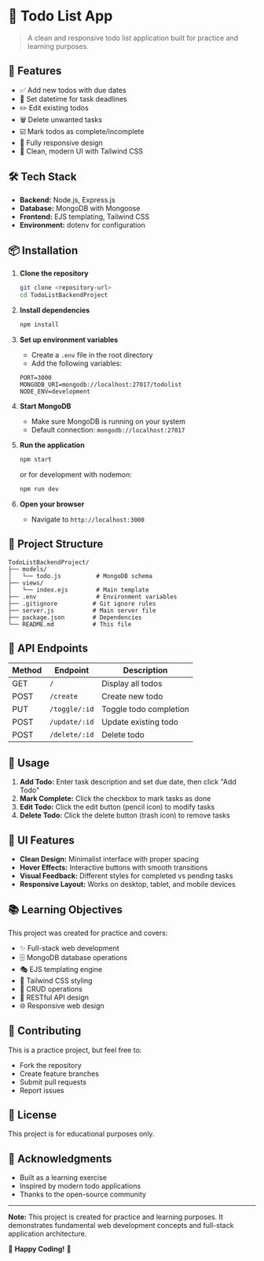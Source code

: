 # 📝 Todo List App

> A clean and responsive todo list application built for practice and learning purposes.

## 🚀 Features

- ✅ Add new todos with due dates
- 📅 Set datetime for task deadlines
- ✏️ Edit existing todos
- 🗑️ Delete unwanted tasks
- ☑️ Mark todos as complete/incomplete
- 📱 Fully responsive design
- 🎨 Clean, modern UI with Tailwind CSS

## 🛠️ Tech Stack

- **Backend:** Node.js, Express.js
- **Database:** MongoDB with Mongoose
- **Frontend:** EJS templating, Tailwind CSS
- **Environment:** dotenv for configuration

## 📦 Installation

1. **Clone the repository**
   ```bash
   git clone <repository-url>
   cd TodoListBackendProject
   ```

2. **Install dependencies**
   ```bash
   npm install
   ```

3. **Set up environment variables**
   - Create a `.env` file in the root directory
   - Add the following variables:
   ```env
   PORT=3000
   MONGODB_URI=mongodb://localhost:27017/todolist
   NODE_ENV=development
   ```

4. **Start MongoDB**
   - Make sure MongoDB is running on your system
   - Default connection: `mongodb://localhost:27017`

5. **Run the application**
   ```bash
   npm start
   ```
   or for development with nodemon:
   ```bash
   npm run dev
   ```

6. **Open your browser**
   - Navigate to `http://localhost:3000`

## 📁 Project Structure

```
TodoListBackendProject/
├── models/
│   └── todo.js          # MongoDB schema
├── views/
│   └── index.ejs        # Main template
├── .env                 # Environment variables
├── .gitignore          # Git ignore rules
├── server.js           # Main server file
├── package.json        # Dependencies
└── README.md           # This file
```

## 🔧 API Endpoints

| Method | Endpoint | Description |
|--------|----------|-------------|
| GET | `/` | Display all todos |
| POST | `/create` | Create new todo |
| PUT | `/toggle/:id` | Toggle todo completion |
| POST | `/update/:id` | Update existing todo |
| POST | `/delete/:id` | Delete todo |

## 🎯 Usage

1. **Add Todo:** Enter task description and set due date, then click "Add Todo"
2. **Mark Complete:** Click the checkbox to mark tasks as done
3. **Edit Todo:** Click the edit button (pencil icon) to modify tasks
4. **Delete Todo:** Click the delete button (trash icon) to remove tasks

## 🎨 UI Features

- **Clean Design:** Minimalist interface with proper spacing
- **Hover Effects:** Interactive buttons with smooth transitions
- **Visual Feedback:** Different styles for completed vs pending tasks
- **Responsive Layout:** Works on desktop, tablet, and mobile devices

## 📚 Learning Objectives

This project was created for practice and covers:

- ✨ Full-stack web development
- 🗄️ MongoDB database operations
- 🎭 EJS templating engine
- 🎨 Tailwind CSS styling
- 🔄 CRUD operations
- 📡 RESTful API design
- 🌐 Responsive web design

## 🤝 Contributing

This is a practice project, but feel free to:
- Fork the repository
- Create feature branches
- Submit pull requests
- Report issues

## 📄 License

This project is for educational purposes only.

## 🙏 Acknowledgments

- Built as a learning exercise
- Inspired by modern todo applications
- Thanks to the open-source community

---

**Note:** This project is created for practice and learning purposes. It demonstrates fundamental web development concepts and full-stack application architecture.

🌟 **Happy Coding!** 🌟